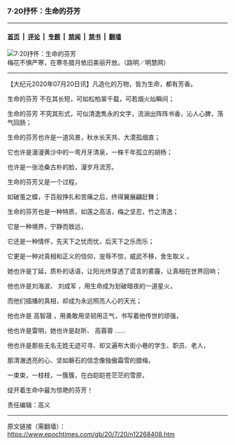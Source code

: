 ### 7‧20抒怀：生命的芬芳

---

#### [首页](../../../..?n12268408) &nbsp;|&nbsp; [评论](../../../../../epoch-comment?n12268408) &nbsp;|&nbsp; [专题](../../../../../epoch-special?n12268408) &nbsp;|&nbsp; [禁闻](../../../../../epoch-news?n12268408) &nbsp;|&nbsp; [禁书](../../../../../books?n12268408) &nbsp;|&nbsp; [翻墙](https://github.com/gfw-breaker/nogfw/blob/master/README.md?n12268408)


<div><img alt="7‧20抒怀：生命的芬芳" class="attachment-djy_600_400 size-djy_600_400 wp-post-image" src="https://i.epochtimes.com/assets/uploads/2020/07/2004-1-16-meihua_poem-600x400.jpg"/>
<div class="caption">
 梅花不惧严寒，在寒冬腊月依旧美丽开放。（路明／明慧网）
</div></div><hr/><div class="post_content" id="artbody" itemprop="articleBody">
 <!-- article content begin -->
 <p>
  【大纪元2020年07月20日讯】凡造化的万物，皆为生命，都有芳香。
 </p>
 <p>
  <ok href="https://www.epochtimes.com/gb/tag/%E7%94%9F%E5%91%BD%E7%9A%84%E8%8A%AC%E8%8A%B3.html">
   生命的芬芳
  </ok>
  不在其长短，可如松柏翠千载，可若烟火灿瞬间；
 </p>
 <p>
  <ok href="https://www.epochtimes.com/gb/tag/%E7%94%9F%E5%91%BD%E7%9A%84%E8%8A%AC%E8%8A%B3.html">
   生命的芬芳
  </ok>
  不究其形式，可似清逸隽永的文字，流淌出阵阵书香，沁人心脾，荡气回肠；
 </p>
 <p>
  生命的芬芳也许是一道风景，秋水长天共、大漠孤烟直；
 </p>
 <p>
  它也许是漫漫黄沙中的一弯月牙清泉，一株千年孤立的胡杨；
 </p>
 <p>
  也许是一张沧桑古朴的脸，漫岁月流芳。
 </p>
 <p>
  生命的芬芳又是一个过程，
 </p>
 <p>
  如破茧之蝶，于百般挣扎和苦痛之后，终得翼展翩跹舞；
 </p>
 <p>
  生命的芬芳也是一种特质，如莲之高洁，梅之坚忍，竹之清逸；
 </p>
 <p>
  它是一种境界，宁静而致远，
 </p>
 <p>
  它还是一种情怀，先天下之忧而忧，后天下之乐而乐；
 </p>
 <p>
  它更是一种对真相和正义的信仰，宠辱不惊，威武不移，舍生取义 。
 </p>
 <p>
  她也许是丁延，质朴的话语，让阳光终穿透了谎言的雾霾，让真相在世界回响；
 </p>
 <p>
  他也许是刘海波、
  <ok href="https://www.epochtimes.com/gb/tag/%E5%88%98%E6%88%90%E5%86%9B.html">
   刘成军
  </ok>
  ，用生命成为划破暗夜的一道星火，
 </p>
 <p>
  而他们插播的真相，却成为永远照亮人心的天光；
 </p>
 <p>
  他也许是
  <ok href="https://www.epochtimes.com/gb/tag/%E9%AB%98%E6%99%BA%E6%99%9F.html">
   高智晟
  </ok>
  ，用勇敢用坚韧用正气，书写着他传世的顽强，
 </p>
 <p>
  他也许是雷明，她也许是赵昕、
  <ok href="https://www.epochtimes.com/gb/tag/%E9%AB%98%E8%93%89%E8%93%89.html">
   高蓉蓉
  </ok>
  ……
 </p>
 <p>
  他也许是那些无名无姓无迹可寻、却又遍布大街小巷的学生、职员、老人，
 </p>
 <p>
  那清澈透亮的心、坚如磐石的信念像独傲霜雪的腊梅，
 </p>
 <p>
  一束束，一枝枝，一簇簇，在白皑皑苍茫茫的雪原，
 </p>
 <p>
  绽开着生命中最为惊艳的芬芳！
 </p>
 <p>
  责任编辑：高义
 </p>
 <!-- article content end -->
 <div id="below_article_ad">
 </div>
</div>


---

原文链接（需翻墙）：https://www.epochtimes.com/gb/20/7/20/n12268408.htm